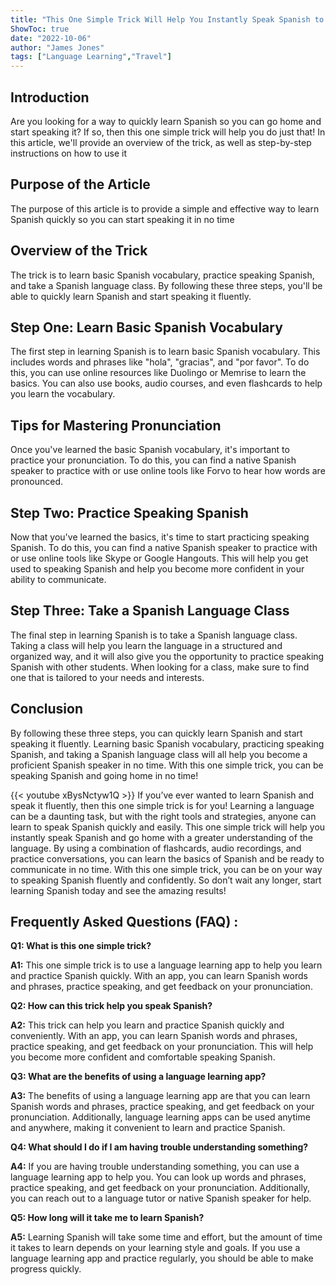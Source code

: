 ```yaml
---
title: "This One Simple Trick Will Help You Instantly Speak Spanish to Go Home!"
ShowToc: true 
date: "2022-10-06"
author: "James Jones" 
tags: ["Language Learning","Travel"]
---
```

## Introduction 
Are you looking for a way to quickly learn Spanish so you can go home and start speaking it? If so, then this one simple trick will help you do just that! In this article, we'll provide an overview of the trick, as well as step-by-step instructions on how to use it 

## Purpose of the Article
The purpose of this article is to provide a simple and effective way to learn Spanish quickly so you can start speaking it in no time 

## Overview of the Trick
The trick is to learn basic Spanish vocabulary, practice speaking Spanish, and take a Spanish language class. By following these three steps, you'll be able to quickly learn Spanish and start speaking it fluently. 

## Step One: Learn Basic Spanish Vocabulary
The first step in learning Spanish is to learn basic Spanish vocabulary. This includes words and phrases like "hola", "gracias", and "por favor". To do this, you can use online resources like Duolingo or Memrise to learn the basics. You can also use books, audio courses, and even flashcards to help you learn the vocabulary. 

## Tips for Mastering Pronunciation
Once you've learned the basic Spanish vocabulary, it's important to practice your pronunciation. To do this, you can find a native Spanish speaker to practice with or use online tools like Forvo to hear how words are pronounced. 

## Step Two: Practice Speaking Spanish
Now that you've learned the basics, it's time to start practicing speaking Spanish. To do this, you can find a native Spanish speaker to practice with or use online tools like Skype or Google Hangouts. This will help you get used to speaking Spanish and help you become more confident in your ability to communicate. 

## Step Three: Take a Spanish Language Class
The final step in learning Spanish is to take a Spanish language class. Taking a class will help you learn the language in a structured and organized way, and it will also give you the opportunity to practice speaking Spanish with other students. When looking for a class, make sure to find one that is tailored to your needs and interests. 

## Conclusion
By following these three steps, you can quickly learn Spanish and start speaking it fluently. Learning basic Spanish vocabulary, practicing speaking Spanish, and taking a Spanish language class will all help you become a proficient Spanish speaker in no time. With this one simple trick, you can be speaking Spanish and going home in no time!

{{< youtube xBysNctyw1Q >}} 
If you’ve ever wanted to learn Spanish and speak it fluently, then this one simple trick is for you! Learning a language can be a daunting task, but with the right tools and strategies, anyone can learn to speak Spanish quickly and easily. This one simple trick will help you instantly speak Spanish and go home with a greater understanding of the language. By using a combination of flashcards, audio recordings, and practice conversations, you can learn the basics of Spanish and be ready to communicate in no time. With this one simple trick, you can be on your way to speaking Spanish fluently and confidently. So don’t wait any longer, start learning Spanish today and see the amazing results!

## Frequently Asked Questions (FAQ) :
**Q1: What is this one simple trick?**

**A1:** This one simple trick is to use a language learning app to help you learn and practice Spanish quickly. With an app, you can learn Spanish words and phrases, practice speaking, and get feedback on your pronunciation. 

**Q2: How can this trick help you speak Spanish?**

**A2:** This trick can help you learn and practice Spanish quickly and conveniently. With an app, you can learn Spanish words and phrases, practice speaking, and get feedback on your pronunciation. This will help you become more confident and comfortable speaking Spanish. 

**Q3: What are the benefits of using a language learning app?**

**A3:** The benefits of using a language learning app are that you can learn Spanish words and phrases, practice speaking, and get feedback on your pronunciation. Additionally, language learning apps can be used anytime and anywhere, making it convenient to learn and practice Spanish. 

**Q4: What should I do if I am having trouble understanding something?**

**A4:** If you are having trouble understanding something, you can use a language learning app to help you. You can look up words and phrases, practice speaking, and get feedback on your pronunciation. Additionally, you can reach out to a language tutor or native Spanish speaker for help. 

**Q5: How long will it take me to learn Spanish?**

**A5:** Learning Spanish will take some time and effort, but the amount of time it takes to learn depends on your learning style and goals. If you use a language learning app and practice regularly, you should be able to make progress quickly.



